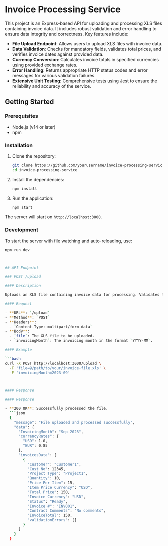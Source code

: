 # Invoice Processing Service

This project is an Express-based API for uploading and processing XLS files containing invoice data. It includes robust validation and error handling to ensure data integrity and correctness. Key features include:

- **File Upload Endpoint**: Allows users to upload XLS files with invoice data.
- **Data Validation**: Checks for mandatory fields, validates total prices, and verifies invoice dates against provided data.
- **Currency Conversion**: Calculates invoice totals in specified currencies using provided exchange rates.
- **Error Handling**: Returns appropriate HTTP status codes and error messages for various validation failures.
- **Extensive Unit Testing**: Comprehensive tests using Jest to ensure the reliability and accuracy of the service.

## Getting Started

### Prerequisites

- Node.js (v14 or later)
- npm

### Installation

1. Clone the repository:

    ```bash
    git clone https://github.com/yourusername/invoice-processing-service.git
    cd invoice-processing-service
    ```

2. Install the dependencies:

    ```bash
    npm install
    ```

3. Run the application:

    ```bash
    npm start
    ```

The server will start on `http://localhost:3000`.

### Development

To start the server with file watching and auto-reloading, use:

```bash
npm run dev



## API Endpoint

### POST /upload

#### Description

Uploads an XLS file containing invoice data for processing. Validates the data, performs necessary calculations, and returns the processed information or appropriate error messages.

#### Request

- **URL**: `/upload`
- **Method**: `POST`
- **Headers**:
  - `Content-Type: multipart/form-data`
- **Body**:
  - `file`: The XLS file to be uploaded.
  - `invoicingMonth`: The invoicing month in the format `YYYY-MM`.

#### Example

```bash
curl -X POST http://localhost:3000/upload \
  -F 'file=@/path/to/your/invoice-file.xls' \
  -F 'invoicingMonth=2023-09'



#### Response

#### Response

- **200 OK**: Successfully processed the file.
  ```json
  {
    "message": "File uploaded and processed successfully",
    "data": {
      "InvoicingMonth": "Sep 2023",
      "currencyRates": {
        "USD": 1.0,
        "EUR": 0.85
      },
      "invoicesData": [
        {
          "Customer": "Customer1",
          "Cust No": 12345,
          "Project Type": "Project1",
          "Quantity": 10,
          "Price Per Item": 15,
          "Item Price Currency": "USD",
          "Total Price": 150,
          "Invoice Currency": "USD",
          "Status": "Ready",
          "Invoice #": "INV001",
          "Contract Comments": "No comments",
          "InvoiceTotal": 150,
          "validationErrors": []
        }
      ]
    }
  }
